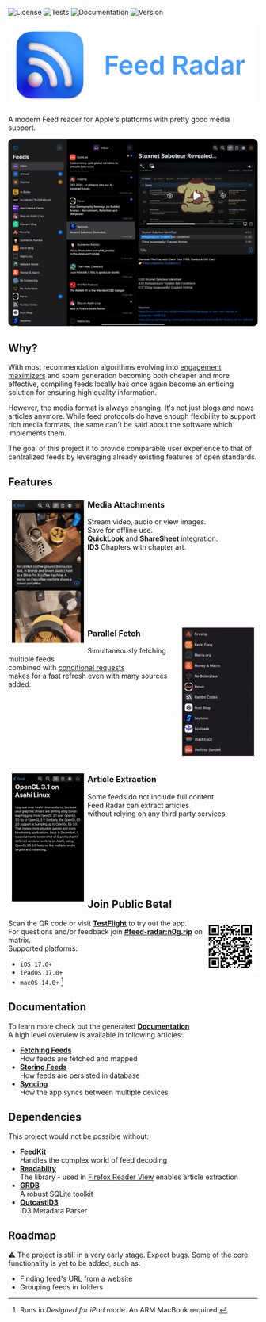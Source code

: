![License](https://img.shields.io/github/license/levitatingpineapple/feed-radar)
![Tests](https://img.shields.io/github/actions/workflow/status/levitatingpineapple/feed-radar/tests.yml?label=tests)
![Documentation](https://img.shields.io/github/actions/workflow/status/levitatingpineapple/feed-radar/docc.yml?label=docc)
![Version](https://img.shields.io/github/v/tag/levitatingpineapple/feed-radar?label=version)

<div align=center>
<img src=".readme/banner.png" />
</div>

A modern Feed reader for Apple's platforms with pretty good media support.

![app](.readme/app.webp)

## Why?

With most recommendation algorithms evolving into [engagement maximizers](https://medium.com/understanding-recommenders/whats-right-and-what-s-wrong-with-optimizing-for-engagement-5abaac021851) and spam generation becoming both cheaper and more effective, compiling feeds locally has once again become an enticing solution for ensuring high quality information.

However, the media format is always changing. It's not just blogs and news articles anymore. While feed protocols do have enough flexibility to support rich media formats, the same can't be said about the software which implements them.

The goal of this project it to provide comparable user experience to that of centralized feeds by leveraging already existing features of open standards.

## Features

<img align="left" width="160" src=".readme/media.gif"/>

### Media Attachments

Stream video, audio or view images.\
Save for offline use.\
**QuickLook** and **ShareSheet** integration.\
**ID3** Chapters with chapter art.

<br><br><br><br><br><br><br>

<img align="right" width="160" src=".readme/fetch.gif"/>

### Parallel Fetch

Simultaneously fetching multiple feeds\
combined with [conditional requests](https://developer.mozilla.org/en-US/docs/Web/HTTP/Conditional_requests)\
makes for a fast refresh even with many sources added.

<br><br><br><br><br><br><br><br>

<img align="left" width="160" src=".readme/extract.gif"/>

### Article Extraction

Some feeds do not include full content.\
Feed Radar can extract articles\
without relying on any third party services

<br><br><br><br><br><br><br>

## Join Public Beta!

<img align="right" src=".readme/testFlight.png"/>

Scan the QR code or visit [**TestFlight**](https://testflight.apple.com/join/kRcbarg4) to try out the app.\
For questions and/or feedback join [**#feed-radar:n0g.rip**](https://matrix.to/#/#feed-radar:n0g.rip) on matrix.\
Supported platforms:

- `iOS 17.0+`
- `iPadOS 17.0+`
- `macOS 14.0+` [^1]

[^1]: Runs in *Designed for iPad* mode. An ARM MacBook required.

## Documentation

To learn more check out the generated [**Documentation**](https://levitatingpineapple.github.io/feed-radar/documentation/feedradar)\
A high level overview is available in following articles:

- [**Fetching Feeds**](https://levitatingpineapple.github.io/feed-radar/documentation/feedradar/fetchingfeeds)\
How feeds are fetched and mapped
- [**Storing Feeds**](https://levitatingpineapple.github.io/feed-radar/documentation/feedradar/storingfeeds)\
How feeds are persisted in database
- [**Syncing**](https://levitatingpineapple.github.io/feed-radar/documentation/feedradar/syncing)\
How the app syncs between multiple devices

## Dependencies

This project would not be possible without:

- [**FeedKit**](https://github.com/nmdias/FeedKit)\
Handles the complex world of feed decoding
- [**Readablity**](https://github.com/mozilla/readability)\
The library - used in [Firefox Reader View](https://support.mozilla.org/en-US/kb/firefox-reader-view-clutter-free-web-pages) enables article extraction
- [**GRDB**](https://github.com/groue/GRDB.swift)\
A robust SQLite toolkit
- [**OutcastID3**](https://github.com/CrunchyBagel/OutcastID3)\
ID3 Metadata Parser

## Roadmap

⚠️ The project is still in a very early stage. Expect bugs.
Some of the core functionality is yet to be added, such as:

- Finding feed's URL from a website
- Grouping feeds in folders
